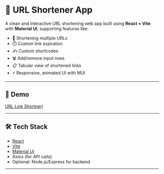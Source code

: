 # 🔗 URL Shortener App

A clean and interactive URL shortening web app built using **React + Vite** with **Material UI**, supporting features like:

- 🔗 Shortening multiple URLs
- ⏱️ Custom link expiration
- ✍️ Custom shortcodes
- 🗑️ Add/remove input rows
- 📋 Tabular view of shortened links
- ⚡ Responsive, animated UI with MUI

---

## 🚀 Demo

[URL Link Shortner](https://22p31a0514.vercel.app/))

---

## 🛠️ Tech Stack

- [React](https://reactjs.org/)
- [Vite](https://vitejs.dev/)
- [Material UI](https://mui.com/)
- Axios (for API calls)
- Optional: Node.js/Express for backend

---


